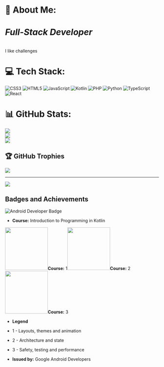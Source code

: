 # 💫 About Me:
<h1><em>Full-Stack Developer</em></h1> <br>I like challenges<br>


# 💻 Tech Stack:
![CSS3](https://img.shields.io/badge/css3-%231572B6.svg?style=flat&logo=css3&logoColor=white) ![HTML5](https://img.shields.io/badge/html5-%23E34F26.svg?style=flat&logo=html5&logoColor=white) ![JavaScript](https://img.shields.io/badge/javascript-%23323330.svg?style=flat&logo=javascript&logoColor=%23F7DF1E) ![Kotlin](https://img.shields.io/badge/kotlin-%237F52FF.svg?style=flat&logo=kotlin&logoColor=white) ![PHP](https://img.shields.io/badge/php-%23777BB4.svg?style=flat&logo=php&logoColor=white) ![Python](https://img.shields.io/badge/python-3670A0?style=flat&logo=python&logoColor=ffdd54) ![TypeScript](https://img.shields.io/badge/typescript-%23007ACC.svg?style=flat&logo=typescript&logoColor=white) ![React](https://img.shields.io/badge/react-%2320232a.svg?style=flat&logo=react&logoColor=%2361DAFB)
# 📊 GitHub Stats:
![](https://github-readme-stats.vercel.app/api?username=samuelsumbane&theme=onedark&hide_border=true&include_all_commits=false&count_private=false)<br/>
![](https://github-readme-streak-stats.herokuapp.com/?user=samuelsumbane&theme=onedark&hide_border=true)<br/>
![](https://github-readme-stats.vercel.app/api/top-langs/?username=samuelsumbane&theme=onedark&hide_border=true&include_all_commits=false&count_private=false&layout=compact)

## 🏆 GitHub Trophies
![](https://github-profile-trophy.vercel.app/?username=samuelsumbane&theme=onedark&no-frame=false&no-bg=true&margin-w=4)

---
[![](https://visitcount.itsvg.in/api?id=samuelsumbane&icon=0&color=9)](https://visitcount.itsvg.in)

## Badges and Achievements

![Android Developer Badge](https://github.com/user-attachments/assets/4906b0f3-83cf-4a7a-bf3d-ead7614875ec)
- **Course:** Introduction to Programming in Kotlin

<img src="https://developers.google.com/static/profile/badges/playlists/android/jetpack-compose-for-android-developers-2/badge.svg" width="140" height="140">**Course:** 1</img><img src="https://developers.google.com/static/profile/badges/playlists/android/jetpack-compose-for-android-developers-3/badge.svg" width="140" height="140">**Course:** 2</img><img src="https://developers.google.com/static/profile/badges/playlists/android/jetpack-compose-for-android-developers-4/badge.svg" width="140" height="140">**Course:** 3</img>

- **Legend**
- 1 - Layouts, themes and animation
- 2 - Architecture and state
- 3 - Safety, testing and performance
  
- **Issued by:** Google Android Developers


<!-- Proudly created with GPRM ( https://gprm.itsvg.in ) -->

